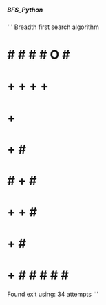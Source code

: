 ##### BFS_Python
'''
Breadth first search algorithm

# # # # # O # #
#   + + + +   #
#   +         #
#   + #       #
# # + #       #
# + + #       #
# +   #       #
# + # # # # # #

Found exit using: 34 attempts
'''
